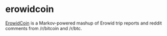 # erowidcoin 


[ErowidCoin](https://twitter.com/ErowidCoin) is a Markov-powered mashup of Erowid trip reports and reddit comments from /r/bitcoin and /r/btc.
